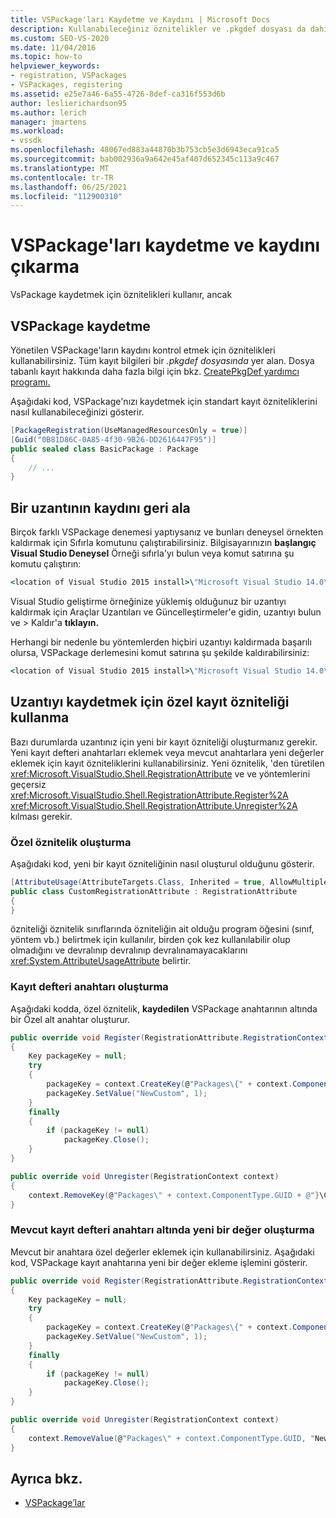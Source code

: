 ```yaml
---
title: VSPackage'ları Kaydetme ve Kaydını | Microsoft Docs
description: Kullanabileceğiniz öznitelikler ve .pkgdef dosyası da dahil olmak üzere VSPackage'larınızı kaydetme ve kaydını çıkarma hakkında bilgi öğrenin.
ms.custom: SEO-VS-2020
ms.date: 11/04/2016
ms.topic: how-to
helpviewer_keywords:
- registration, VSPackages
- VSPackages, registering
ms.assetid: e25e7a46-6a55-4726-8def-ca316f553d6b
author: leslierichardson95
ms.author: lerich
manager: jmartens
ms.workload:
- vssdk
ms.openlocfilehash: 48067ed883a44870b3b753cb5e3d6943eca91ca5
ms.sourcegitcommit: bab002936a9a642e45af407d652345c113a9c467
ms.translationtype: MT
ms.contentlocale: tr-TR
ms.lasthandoff: 06/25/2021
ms.locfileid: "112900310"
---
```

# <a name="register-and-unregister-vspackages"></a>VSPackage'ları kaydetme ve kaydını çıkarma
VsPackage kaydetmek için öznitelikleri kullanır, ancak

## <a name="register-a-vspackage"></a>VSPackage kaydetme
 Yönetilen VSPackage'ların kaydını kontrol etmek için öznitelikleri kullanabilirsiniz. Tüm kayıt bilgileri bir *.pkgdef dosyasında* yer alan. Dosya tabanlı kayıt hakkında daha fazla bilgi için bkz. [CreatePkgDef yardımcı programı.](../extensibility/internals/createpkgdef-utility.md)

 Aşağıdaki kod, VSPackage'nızı kaydetmek için standart kayıt özniteliklerini nasıl kullanabileceğinizi gösterir.

```csharp
[PackageRegistration(UseManagedResourcesOnly = true)]
[Guid("0B81D86C-0A85-4f30-9B26-DD2616447F95")]
public sealed class BasicPackage : Package
{
    // ...
}
```

## <a name="unregister-an-extension"></a>Bir uzantının kaydını geri ala
 Birçok farklı VSPackage denemesi yaptıysanız ve bunları deneysel örnekten kaldırmak için Sıfırla  komutunu çalıştırabilirsiniz. Bilgisayarınızın **başlangıç Visual Studio Deneysel** Örneği sıfırla'yı bulun veya komut satırına şu komutu çalıştırın:

```cmd
<location of Visual Studio 2015 install>\"Microsoft Visual Studio 14.0\VSSDK\VisualStudioIntegration\Tools\Bin\CreateExpInstance.exe" /Reset /VSInstance=14.0 /RootSuffix=Exp
```

 Visual Studio geliştirme örneğinize yüklemiş olduğunuz bir uzantıyı kaldırmak için Araçlar Uzantıları ve Güncelleştirmeler'e gidin, uzantıyı bulun ve  >  Kaldır'a **tıklayın.**

 Herhangi bir nedenle bu yöntemlerden hiçbiri uzantıyı kaldırmada başarılı olursa, VSPackage derlemesini komut satırına şu şekilde kaldırabilirsiniz:

```cmd
<location of Visual Studio 2015 install>\"Microsoft Visual Studio 14.0\VSSDK\VisualStudioIntegration\Tools\Bin\regpkg" /unregister <pathToVSPackage assembly>
```

<a name="using-a-custom-registration-attribute-to-register-an-extension"></a>

## <a name="use-a-custom-registration-attribute-to-register-an-extension"></a>Uzantıyı kaydetmek için özel kayıt özniteliği kullanma

Bazı durumlarda uzantınız için yeni bir kayıt özniteliği oluşturmanız gerekir. Yeni kayıt defteri anahtarları eklemek veya mevcut anahtarlara yeni değerler eklemek için kayıt özniteliklerini kullanabilirsiniz. Yeni öznitelik, 'den türetilen <xref:Microsoft.VisualStudio.Shell.RegistrationAttribute> ve ve yöntemlerini geçersiz <xref:Microsoft.VisualStudio.Shell.RegistrationAttribute.Register%2A> <xref:Microsoft.VisualStudio.Shell.RegistrationAttribute.Unregister%2A> kılması gerekir.

### <a name="create-a-custom-attribute"></a>Özel öznitelik oluşturma

Aşağıdaki kod, yeni bir kayıt özniteliğinin nasıl oluşturul olduğunu gösterir.

```csharp
[AttributeUsage(AttributeTargets.Class, Inherited = true, AllowMultiple = false)]
public class CustomRegistrationAttribute : RegistrationAttribute
{
}
```

 özniteliği öznitelik sınıflarında özniteliğin ait olduğu program öğesini (sınıf, yöntem vb.) belirtmek için kullanılır, birden çok kez kullanılabilir olup olmadığını ve devralınıp devralınıp devralınamayacaklarını <xref:System.AttributeUsageAttribute> belirtir.

### <a name="create-a-registry-key"></a>Kayıt defteri anahtarı oluşturma

Aşağıdaki kodda, özel öznitelik, **kaydedilen** VSPackage anahtarının altında bir Özel alt anahtar oluşturur.

```csharp
public override void Register(RegistrationAttribute.RegistrationContext context)
{
    Key packageKey = null;
    try
    {
        packageKey = context.CreateKey(@"Packages\{" + context.ComponentType.GUID + @"}\Custom");
        packageKey.SetValue("NewCustom", 1);
    }
    finally
    {
        if (packageKey != null)
            packageKey.Close();
    }
}

public override void Unregister(RegistrationContext context)
{
    context.RemoveKey(@"Packages\" + context.ComponentType.GUID + @"}\Custom");
}
```

### <a name="create-a-new-value-under-an-existing-registry-key"></a>Mevcut kayıt defteri anahtarı altında yeni bir değer oluşturma

Mevcut bir anahtara özel değerler eklemek için kullanabilirsiniz. Aşağıdaki kod, VSPackage kayıt anahtarına yeni bir değer ekleme işlemini gösterir.

```csharp
public override void Register(RegistrationAttribute.RegistrationContext context)
{
    Key packageKey = null;
    try
    {
        packageKey = context.CreateKey(@"Packages\{" + context.ComponentType.GUID + "}");
        packageKey.SetValue("NewCustom", 1);
    }
    finally
    {
        if (packageKey != null)
            packageKey.Close();
    }
}

public override void Unregister(RegistrationContext context)
{
    context.RemoveValue(@"Packages\" + context.ComponentType.GUID, "NewCustom");
}
```

## <a name="see-also"></a>Ayrıca bkz.
- [VSPackage’lar](../extensibility/internals/vspackages.md)
